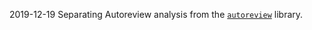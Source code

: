 2019-12-19 Separating Autoreview analysis from the <a href="https://github.com/h1-the-swan/autoreview">`autoreview`</a> library.
